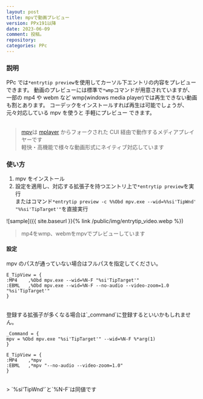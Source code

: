 ```yaml
---
layout: post
title: mpvで動画プレビュー
version: PPx191以降
date: 2023-06-09
comment: 投稿。
repository:
categories: PPc
---
```


### 説明

PPc では`*entrytip preview`を使用してカーソル下エントリの内容をプレビューできます。
動画のプレビューには標準で`*wmp`コマンドが用意されていますが、一部の mp4 や webm など
wmp(windows media player)では再生できない動画も割とあります。
コーデックをインストールすれば再生は可能でしょうが、元々対応している mpv を使うと
手軽にプレビュー できます。
<BR><BR>

> [mpv](https://mpv.io/)は [mplayer](http://www.mplayerhq.hu/design7/news.html) からフォークされた
> CUI 経由で動作するメディアプレイヤーです  
> 軽快・高機能で様々な動画形式にネイティブ対応しています

### 使い方

1. mpv をインストール
1. 設定を適用し、対応する拡張子を持つエントリ上で`*entrytip preview`を実行  
   またはコマンド`*entrytip preview -c %%Obd mpv.exe --wid=%%si'TipWnd' "%%si'TipTarget'"`を直接実行

![sample]({{ site.baseurl }}{% link /public/img/entrytip_video.webp %})

> mp4をwmp、webmをmpvでプレビューしています

#### 設定

mpv のパスが通っていない場合はフルパスを指定してください。  

```config
E_TipView = {
:MP4    ,%Obd mpv.exe --wid=%N-F "%si'TipTarget'"
:EBML   ,%Obd mpv.exe --wid=%N-F --no-audio --video-zoom=1.0 "%si'TipTarget'"
}
```

<BR>
登録する拡張子が多くなる場合は`_command`に登録するといいかもしれません。  

```config
_Command = {
mpv = %Obd mpv.exe "%si'TipTarget'" --wid=%N-F %*arg(1)
}

E_TipView = {
:MP4    ,*mpv
:EBML   ,*mpv "--no-audio --video-zoom=1.0"
}
```

<BR>
> `%si'TipWnd'`と`%N-F`は同値です
